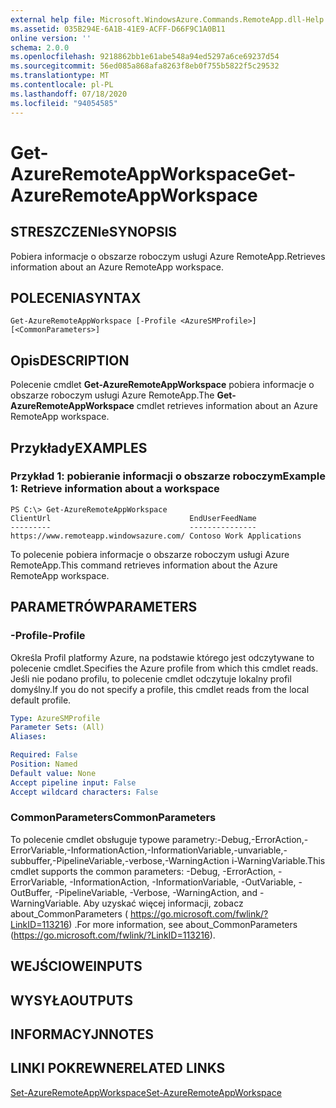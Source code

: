 ```yaml
---
external help file: Microsoft.WindowsAzure.Commands.RemoteApp.dll-Help.xml
ms.assetid: 035B294E-6A1B-41E9-ACFF-D66F9C1A0B11
online version: ''
schema: 2.0.0
ms.openlocfilehash: 9218862bb1e61abe548a94ed5297a6ce69237d54
ms.sourcegitcommit: 56ed085a868afa8263f8eb0f755b5822f5c29532
ms.translationtype: MT
ms.contentlocale: pl-PL
ms.lasthandoff: 07/18/2020
ms.locfileid: "94054585"
---
```

# <span data-ttu-id="44c14-101">Get-AzureRemoteAppWorkspace</span><span class="sxs-lookup"><span data-stu-id="44c14-101">Get-AzureRemoteAppWorkspace</span></span>

## <span data-ttu-id="44c14-102">STRESZCZENIe</span><span class="sxs-lookup"><span data-stu-id="44c14-102">SYNOPSIS</span></span>
<span data-ttu-id="44c14-103">Pobiera informacje o obszarze roboczym usługi Azure RemoteApp.</span><span class="sxs-lookup"><span data-stu-id="44c14-103">Retrieves information about an Azure RemoteApp workspace.</span></span>

## <span data-ttu-id="44c14-104">POLECENIA</span><span class="sxs-lookup"><span data-stu-id="44c14-104">SYNTAX</span></span>

```
Get-AzureRemoteAppWorkspace [-Profile <AzureSMProfile>] [<CommonParameters>]
```

## <span data-ttu-id="44c14-105">Opis</span><span class="sxs-lookup"><span data-stu-id="44c14-105">DESCRIPTION</span></span>
<span data-ttu-id="44c14-106">Polecenie cmdlet **Get-AzureRemoteAppWorkspace** pobiera informacje o obszarze roboczym usługi Azure RemoteApp.</span><span class="sxs-lookup"><span data-stu-id="44c14-106">The **Get-AzureRemoteAppWorkspace** cmdlet retrieves information about an Azure RemoteApp workspace.</span></span>

## <span data-ttu-id="44c14-107">Przykłady</span><span class="sxs-lookup"><span data-stu-id="44c14-107">EXAMPLES</span></span>

### <span data-ttu-id="44c14-108">Przykład 1: pobieranie informacji o obszarze roboczym</span><span class="sxs-lookup"><span data-stu-id="44c14-108">Example 1: Retrieve information about a workspace</span></span>
```
PS C:\> Get-AzureRemoteAppWorkspace
ClientUrl                               EndUserFeedName
---------                               ---------------
https://www.remoteapp.windowsazure.com/ Contoso Work Applications
```

<span data-ttu-id="44c14-109">To polecenie pobiera informacje o obszarze roboczym usługi Azure RemoteApp.</span><span class="sxs-lookup"><span data-stu-id="44c14-109">This command retrieves information about the Azure RemoteApp workspace.</span></span>

## <span data-ttu-id="44c14-110">PARAMETRÓW</span><span class="sxs-lookup"><span data-stu-id="44c14-110">PARAMETERS</span></span>

### <span data-ttu-id="44c14-111">-Profile</span><span class="sxs-lookup"><span data-stu-id="44c14-111">-Profile</span></span>
<span data-ttu-id="44c14-112">Określa Profil platformy Azure, na podstawie którego jest odczytywane to polecenie cmdlet.</span><span class="sxs-lookup"><span data-stu-id="44c14-112">Specifies the Azure profile from which this cmdlet reads.</span></span>
<span data-ttu-id="44c14-113">Jeśli nie podano profilu, to polecenie cmdlet odczytuje lokalny profil domyślny.</span><span class="sxs-lookup"><span data-stu-id="44c14-113">If you do not specify a profile, this cmdlet reads from the local default profile.</span></span>

```yaml
Type: AzureSMProfile
Parameter Sets: (All)
Aliases: 

Required: False
Position: Named
Default value: None
Accept pipeline input: False
Accept wildcard characters: False
```

### <span data-ttu-id="44c14-114">CommonParameters</span><span class="sxs-lookup"><span data-stu-id="44c14-114">CommonParameters</span></span>
<span data-ttu-id="44c14-115">To polecenie cmdlet obsługuje typowe parametry:-Debug,-ErrorAction,-ErrorVariable,-InformationAction,-InformationVariable,-unvariable,-subbuffer,-PipelineVariable,-verbose,-WarningAction i-WarningVariable.</span><span class="sxs-lookup"><span data-stu-id="44c14-115">This cmdlet supports the common parameters: -Debug, -ErrorAction, -ErrorVariable, -InformationAction, -InformationVariable, -OutVariable, -OutBuffer, -PipelineVariable, -Verbose, -WarningAction, and -WarningVariable.</span></span> <span data-ttu-id="44c14-116">Aby uzyskać więcej informacji, zobacz about_CommonParameters ( https://go.microsoft.com/fwlink/?LinkID=113216) .</span><span class="sxs-lookup"><span data-stu-id="44c14-116">For more information, see about_CommonParameters (https://go.microsoft.com/fwlink/?LinkID=113216).</span></span>

## <span data-ttu-id="44c14-117">WEJŚCIOWE</span><span class="sxs-lookup"><span data-stu-id="44c14-117">INPUTS</span></span>

## <span data-ttu-id="44c14-118">WYSYŁA</span><span class="sxs-lookup"><span data-stu-id="44c14-118">OUTPUTS</span></span>

## <span data-ttu-id="44c14-119">INFORMACYJN</span><span class="sxs-lookup"><span data-stu-id="44c14-119">NOTES</span></span>

## <span data-ttu-id="44c14-120">LINKI POKREWNE</span><span class="sxs-lookup"><span data-stu-id="44c14-120">RELATED LINKS</span></span>

[<span data-ttu-id="44c14-121">Set-AzureRemoteAppWorkspace</span><span class="sxs-lookup"><span data-stu-id="44c14-121">Set-AzureRemoteAppWorkspace</span></span>](./Set-AzureRemoteAppWorkspace.md)


